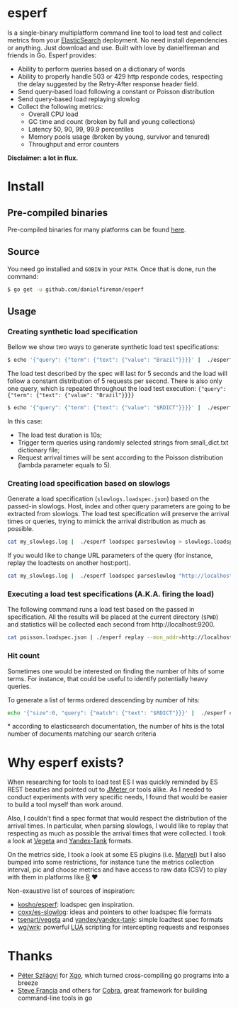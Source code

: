 # esperf

Is a single-binary multiplatform command line tool to load test and collect metrics from your [ElasticSearch](https://github.com/elastic/elasticsearch) deployment. No need install dependencies or anything. Just download and use. Built with love by danielfireman and friends in Go. Esperf provides:

* Ability to perform queries based on a dictionary of words
* Ability to properly handle 503 or 429 http responde codes, respecting the delay suggested by the Retry-After response header field.
* Send query-based load following a constant or Poisson distribution
* Send query-based load replaying slowlog
* Collect the following metrics:
     * Overall CPU load
     * GC time and count (broken by full and young collections)
     * Latency 50, 90, 99, 99.9 percentiles
     * Memory pools usage (broken  by young, survivor and tenured)
     * Throughput and error counters
     
**Disclaimer: a lot in flux.** 

# Install

## Pre-compiled binaries

Pre-compiled binaries for many platforms can be found [here](https://github.com/danielfireman/esperf/releases).

## Source

You need go installed and `GOBIN` in your `PATH`. Once that is done, run the command:

```bash
$ go get -u github.com/danielfireman/esperf
```

## Usage

### Creating synthetic load specification

Bellow we show two ways to generate synthetic load test specifications:

```bash
$ echo '{"query": {"term": {"text": {"value": "Brazil"}}}}' |  ./esperf loadspec gen --arrival_spec=const:5 --duration=5s "http://localhost:9200/wikipediax/_search?search_type=query_then_fetch"
```

The load test described by the spec will last for 5 seconds and the load will follow a constant distribution of 5
requests per second. There is also only one query, which is repeated throughout the load test
execution: `{"query": {"term": {"text": {"value": "Brazil"}}}}`

```bash
$ echo '{"query": {"term": {"text": {"value": "$RDICT"}}}}' |  ./esperf loadspec gen --arrival_spec=poisson:5 --dictionary_file=small_dict.txt --duration=5s "http://localhost:9200/wikipediax/_search?search_type=query_then_fetch"
```

In this case:
* The load test duration is 10s;
* Trigger term queries using randomly selected strings from small_dict.txt dictionary file;
* Request arrival times will be sent according to the Poisson distribution (lambda parameter equals to 5).

### Creating load specification based on slowlogs

Generate a load specification (`slowlogs.loadspec.json`) based on the passed-in slowlogs. Host, index and other query parameters are going to be extracted from slowlogs. The load test specification will preserve the arrival times or queries, trying to mimick the arrival distribution as much as possible.

```bash
cat my_slowlogs.log |  ./esperf loadspec parseslowlog > slowlogs.loadspec.json
```

If you would like to change URL parameters of the query (for instance, replay the loadtests on another host:port).

```bash
cat my_slowlogs.log |  ./esperf loadspec parseslowlog "http://localhost:9200/wikipediax/_search?search_type=query_then_fetch" > slowlogs.loadspec.json
```

### Executing a load test specifications (A.K.A. firing the load)

The following command runs a load test based on the passed in specification. All the results will be placed at the
current directory (`$PWD`) and statistics will be collected each second from http://localhost:9200.

```bash
cat poisson.loadspec.json | ./esperf replay --mon_addr=http://localhost:9200 --mon_interval=1s --results_path=$PWD
```

### Hit count

Sometimes one would be interested on finding the number of hits of some terms. For instance, that could be useful to
identify potentially heavy queries.

To generate a list of terms ordered descending by number of hits:

```bash
echo '{"size":0, "query": {"match": {"text": "$RDICT"}}}' |  ./esperf counthits --dictionary_file=small_dict.txt "http://localhost:9200/wikipediax/_search?search_type=query_then_fetch"
```

\* according to elasticsearch documentation, the number of hits is the total number of documents matching our search criteria


# Why esperf exists?

When researching for tools to load test ES I was quickly reminded by ES REST beauties and pointed out to [JMeter ](http://jmeter.apache.org/) or tools alike. As I needed to conduct experiments with very specific needs, I found that would be easier to build a tool myself than work around.

Also, I couldn't find a spec format that would respect the distribution of the arrival times. In particular, when parsing slowlogs, I would like to replay that respecting as much as possible the arrival times that were collected. I took a look at [Vegeta](https://github.com/tsenart/vegeta/) and [Yandex-Tank](https://github.com/yandex/yandex-tank) formats. 

On the metrics side, I took a look at some ES plugins (i.e. [Marvel](https://www.elastic.co/downloads/marvel)) but I also bumped into some restrictions, for instance tune the metrics collection interval, pic and choose metrics and have access to raw data (CSV) to play with them in platforms like [R](https://www.r-project.org/) :heart:

Non-exaustive list of sources of inspiration:

* [kosho/esperf](https://github.com/kosho/esperf): loadspec gen inspiration.
* [coxx/es-slowlog](https://github.com/coxx/es-slowlog): ideas and pointers to other loadspec file formats
* [tsenart/vegeta](https://github.com/tsenart/vegeta/) and [yandex/yandex-tank](https://github.com/yandex/yandex-tank): simple loadtest spec formats
* [wg/wrk](https://github.com/wg/wrk): powerful [LUA](https://www.lua.org/) scripting for intercepting requests and responses

# Thanks

* [Péter Szilágyi](https://github.com/karalabe) for [Xgo](https://github.com/karalabe/xgo), which turned cross-compiling go programs into a breeze
* [Steve Francia](https://github.com/spf13) and others for [Cobra](https://github.com/spf13/cobra), great framework for building command-line tools in go

